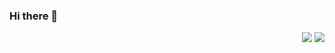 ### Hi there 👋

<p align="right">
<img src="https://komarev.com/ghpvc/?username=cassidyq&style=plastic&label=Views"><img>
<img src="https://badges.pufler.dev/visits/cassidyq/cassidyq?color=black&logo=github" />
</p>


<!--
**cassidyq/cassidyq** is a ✨ _special_ ✨ repository because its `README.md` (this file) appears on your GitHub profile.

Here are some ideas to get you started:

- 🔭 I’m currently working on ...
- 🌱 I’m currently learning ...
- 👯 I’m looking to collaborate on ...
- 🤔 I’m looking for help with ...
- 💬 Ask me about ...
- 📫 How to reach me: ...
- 😄 Pronouns: ...
- ⚡ Fun fact: ...
-->
